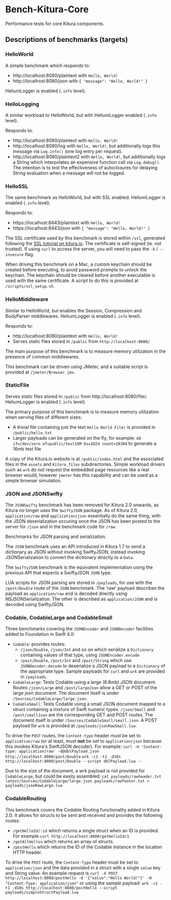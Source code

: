 # Bench-Kitura-Core
Performance tests for core Kitura components.

## Descriptions of benchmarks (targets)

### HelloWorld

A simple benchmark which responds to:
- http://localhost:8080/plaintext with `Hello, World!`
- http://localhost:8080/json with `{ "message": "Hello, World!" }`

HeliumLogger is enabled (`.info` level).

### HelloLogging

A similar workload to HelloWorld, but with HeliumLogger enabled (`.info` level).  

Responds to:
- http://localhost:8080/plaintext with `Hello, World!`
- http://localhost:8080/log with `Hello, World!`, but additionally logs this message via `Log.info()` (one log entry per request).
- http://localhost:8080/plaintext2 with  `Hello, World!`, but additionally logs a String which interpolates an expensive function call via `Log.debug()`. The intention is to test the effectiveness of autoclosures for delaying String evaluation when a message will not be logged.

### HelloSSL

The same benchmark as HelloWorld, but with SSL enabled. 
HeliumLogger is enabled (`.info` level). 

Responds to:
- https://localhost:8443/plaintext with `Hello, World!`
- https://localhost:8443/json with `{ "message": "Hello, World!" }`

The SSL certificate used by this benchmark is stored within `/ssl`, generated following the [SSL tutorial on kitura.io](http://www.kitura.io/en/resources/tutorials/ssl.html). The certificate is self-signed (ie. not trusted). If using `curl` to access the server, you will need to pass the `-k` / `--insecure` flag.

When driving this benchmark on a Mac, a custom keychain should be created before executing, to avoid password prompts to unlock the keychain. The keychain should be cleared before another executable is used with the same certificate.  A script to do this is provided at `/scripts/ssl_setup.sh`.

### HelloMiddleware

Similar to HelloWorld, but enables the Session, Compression and BodyParser middlewares. 
HeliumLogger is enabled (`.info` level). 

Responds to:
- http://localhost:8080/plaintext with `Hello, World!`
- Serves static files stored in `/public` from `http://localhost:8080/`

The main purpose of this benchmark is to measure memory utilization in the presence of common middlewares.

This benchmark can be driven using JMeter, and a suitable script is provided at `/jmeter/Browser.jmx`.

### StaticFile

Serves static files stored in `/public` from http://localhost:8080/file/. 
HeliumLogger is enabled (`.info` level).

The primary purpose of this benchmark is to measure memory utilization when serving files of different sizes:
- A trivial file containing just the text `Hello World File!` is provided in `/public/hello.txt`
- Larger payloads can be generated on the fly, for example: `dd if=/dev/zero of=public/test16M bs=1024 count=16384` to generate a 16mb test file

A copy of the Kitura.io website is at `/public/index.html` and the associated files in the `assets` and `Kitura_files` subdirectories.  Simple workload drivers such as `wrk` do not request the embedded page resources like a real browser would, however `jmeter` has this capability and can be used as a simple browser simulation.

### JSON and JSONSwifty

The `JSONSwifty` benchmark has been removed for Kitura 2.0 onwards, as Kitura no longer uses the `SwiftyJSON` package. As of Kitura 2.0, `application/raw` and `application/json` essentially do the same thing, with the JSON deserialization occuring once the JSON has been posted to the server for `/json`  and in the benchmark code for `/raw`.

Benchmarks for JSON parsing and serialization.

The `JSON` benchmark uses an API introduced in Kitura 1.7 to send a dictionary as JSON without invoking SwiftyJSON, instead invoking JSONSerialization to convert the dictionary directly to a `Data`.

The `SwiftyJSON` benchmark is the equivalent implementation using the previous API that expects a SwiftyJSON `JSON` type.

LUA scripts for JSON parsing are stored in `/payloads`, for use with the `/post/Double` route of the `JSON` benchmark. The 'raw' payload describes the payload as `application/raw` and is decoded directly using NSJSONSerialization. The other is described as `application/JSON` and is decoded using SwiftyJSON.

### Codable, CodableLarge and CodableSmall

Three benchmarks covering the `JSONEncoder` and `JSONDecoder` facilities added to Foundation in Swift 4.0:

- `Codable`: provides routes:
  - `/json/Double`, `/json/Int` and so on which serialize a `Dictionary` containing values of that type, using `JSONEncoder.encode`
  - `/post/Double`, `/post/Int` and `/post/String` which use `JSONDecoder.decode` to deserialize a JSON payload to a `Dictionary` of the appropriate type.  Sample payloads for `curl` and `wrk` are provided in `/payloads`.
- `CodableLarge`: Tests Codable using a large (6.8mb) JSON document. Routes `/json/Large` and `/post/largeJson` allow a GET or POST of the large json document.  The document itself is under `/Sources/CodableLarge/large.json`.
- `CodableSmall`: Tests Codable using a small JSON document mapped to a struct containing a mixture of Swift numeric types. `/json/Small` and `/post/smallJson` are the corresponding GET and POST routes.  The document itself is under `/Sources/CodableSmall/small.json`. A POST payload for `wrk` is provided at `/payloads/jsonRawSmall.lua`.

To drive the `POST` routes, the `Content-type` header must be set to `application/raw` (or at least, must **not** be set to `application/json` because this invokes Kitura's SwiftJSON decoder).  For example:
`curl -H 'Content-type: application/raw' -d@dblPayload.json http://localhost:8080/post/Double`
`wrk -c1 -t1 -d10s http://localhost:8080/post/Double --script dblPayload.lua --`

Due to the size of the document, a wrk payload is not provided for `CodableLarge`, but could be easily assembled: `cat payloads/rawheader.txt latest/Sources/CodableLarge/large.json payloads/rawfooter.txt > payloads/jsonRawLarge.lua`

### CodableRouting

This benchmark covers the Codable Routing functionality added in Kitura 2.0. It allows for structs to be sent and received and provides the following routes:

- `/getHelloId/:id` which returns a single struct when an ID is provided. For example `curl http://localhost:8080/getHelloId/1`
- `/getAllHellos` which returns an array of structs.
- `/postHello` which returns the ID of the Codable instance in the location HTTP header.

To drive the `POST` route, the `Content-Type` header must be set to `application/json` and the data provided in a struct with a single `value` key and String value. An example request is `curl -X POST http://localhost:8080/postHello -d '{"value":"Hello World!"}' -H "Content-Type: application/json"` or using the sample payload:  `wrk -c1 -t1 -d10s http://localhost:8080/postHello --script payloads/simpleStructPayload.lua`

